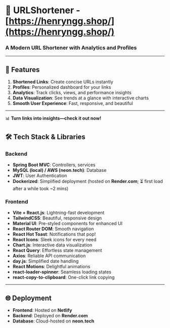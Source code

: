 # 🚀 URLShortener - [https://henryngg.shop/](https://henryngg.shop/)  
### **A Modern URL Shortener with Analytics and Profiles**  
 
---

## 🔗 **Features**  
1. **Shortened Links**: Create concise URLs instantly  
2. **Profiles**: Personalized dashboard for your links  
3. **Analytics**: Track clicks, views, and performance insights  
4. **Data Visualization**: See trends at a glance with interactive charts  
5. **Smooth User Experience**: Fast, responsive, and beautiful  

---

📊 **Turn links into insights—check it out now!**


## 🛠 **Tech Stack & Libraries**  

### **Backend**  
- **Spring Boot MVC**: Controllers, services  
- **MySQL (local) / AWS (neon.tech)**: Database  
- **JWT**: User Authentication  
- **Dockerized**: Simplified deployment (hosted on **Render.com**; ⏳ first load after a while took ~2 mins)  

### **Frontend**  
- **Vite + React.js**: Lightning-fast development  
- **TailwindCSS**: Beautiful, responsive design  
- **Material UI**: Pre-styled components for enhanced UI  
- **React Router DOM**: Smooth navigation  
- **React Hot Toast**: Notifications that pop!  
- **React Icons**: Sleek icons for every need  
- **Chart.js**: Interactive data visualization  
- **React Query**: Effortless state management  
- **Axios**: Reliable API communication  
- **day.js**: Simplified date handling  
- **React Motions**: Delightful animations  
- **react-loader-spinner**: Seamless loading states  
- **react-copy-to-clipboard**: One-click link copying  

---

## 🌐 **Deployment**  
- **Frontend**: Hosted on **Netlify**  
- **Backend**: Deployed on **Render.com**
- **Database**: Cloud-hosted on **neon.tech**
